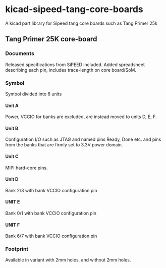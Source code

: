 # kicad-sipeed-tang-core-boards
A kicad part library for Sipeed tang core boards such as Tang  Primer 25k

## Tang Primer 25K core-board
### Documents
Released specifications from SiPEED included.
Added spreadsheet describing each pin, includes trace-length on core board/SoM.

### Symbol
Symbol divided into 6 units

#### Unit A
Power, VCCIO for banks are excluded, are instead moved to units D, E, F.

#### Unit B
Configuration I/O such as JTAG and named pins Ready, Done etc. and pins from the banks that are firmly set to 3.3V power domain.

#### Unit C
MIPI hard-core pins.

#### Unit D
Bank 2/3 with bank VCCIO configuration pin

#### UNIT E
Bank 0/1 with bank VCCIO configuration pin

#### UNIT F
Bank 6/7 with bank VCCIO configuration pin

### Footprint
Available in variant with 2mm holes, and without 2mm holes.

